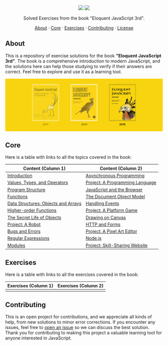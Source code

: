 <div align="center">
  <img width="60%" src="https://raw.githubusercontent.com/wesleydmscn/eloquent-javascript-3rd/HEAD/.github/logotipo-light.svg?raw=true#gh-dark-mode-only">
  <img width="60%" src="https://raw.githubusercontent.com/wesleydmscn/eloquent-javascript-3rd/HEAD/.github/logotipo-dark.svg?raw=true#gh-light-mode-only">
  <p align="center">Solved Exercises from the book "Eloquent JavaScript 3rd".</p>
  <p align="center">
    <a href="#about">About</a> · 
    <a href="#core">Core</a> · 
    <a href="#exercises">Exercises</a> · 
    <a href="#contributing">Contributing</a> ·
    <a href="./LICENSE">License</a>
  </p>
</div>

## About
This is a repository of exercise solutions for the book **"Eloquent JavaScript 3rd"**. The book is a comprehensive introduction to modern JavaScript, and the solutions here can help those studying to verify if their answers are correct. Feel free to explore and use it as a learning tool.

<div align="center">
  <img width="100%" src=".github/header.jpg">
</div>

## Core
Here is a table with links to all the topics covered in the book:

| Content (Column 1)                                                                 | Content (Column 2)                                                                    |
| ---------------------------------------------------------------------------------- | ------------------------------------------------------------------------------------- |
| [Introduction](https://eloquentjavascript.net/00_intro.html)                       | [Asynchronous Programming](https://eloquentjavascript.net/11_async.html)              |
| [Values, Types, and Operators](https://eloquentjavascript.net/01_values.html)      | [Project: A Programming Language](https://eloquentjavascript.net/12_language.html)    |
| [Program Structure](https://eloquentjavascript.net/02_program_structure.html)      | [JavaScript and the Browser](https://eloquentjavascript.net/13_browser.html)          |
| [Functions](https://eloquentjavascript.net/03_functions.html)                      | [The Document Object Model](https://eloquentjavascript.net/14_dom.html)               |
| [Data Structures: Objects and Arrays](https://eloquentjavascript.net/04_data.html) | [Handling Events](https://eloquentjavascript.net/15_event.html)                       |
| [Higher-order Functions](https://eloquentjavascript.net/05_higher_order.html)      | [Project: A Platform Game](https://eloquentjavascript.net/16_game.html)               |
| [The Secret Life of Objects](https://eloquentjavascript.net/05_higher_order.html)  | [Drawing on Canvas](https://eloquentjavascript.net/17_canvas.html)                    |
| [Project: A Robot](https://eloquentjavascript.net/07_robot.html)                   | [HTTP and Forms](https://eloquentjavascript.net/18_http.html)                         |
| [Bugs and Errors](https://eloquentjavascript.net/08_error.html)                    | [Project: A Pixel Art Editor](https://eloquentjavascript.net/19_paint.html)           |
| [Regular Expressions](https://eloquentjavascript.net/09_regexp.html)               | [Node.js](https://eloquentjavascript.net/20_node.html)                                |
| [Modules](https://eloquentjavascript.net/10_modules.html)                          | [Project: Skill-Sharing Website](https://eloquentjavascript.net/21_skillsharing.html) |

## Exercises
Here is a table with links to all the exercises covered in the book:

| Exercises (Column 1) | Exercises (Column 2) |
| -------------------- | -------------------- |
|                      |                      |


## Contributing
This is an open project for contributions, and we appreciate all kinds of help, from new solutions to minor error corrections. If you encounter any issues, feel free to [open an issue](https://github.com/wesleydmscn/eloquent-javascript-3rd/issues/new) so we can discuss the best solution. Thank you for contributing to making this project a valuable learning tool for anyone interested in JavaScript.